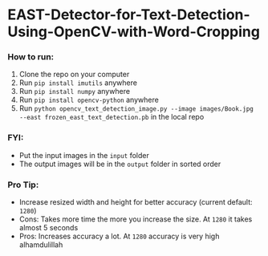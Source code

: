 # EAST-Detector-for-Text-Detection-Using-OpenCV-with-Word-Cropping
<h3>How to run:</h3>
<ol>
  <li>Clone the repo on your computer</li>
  <li>Run <code>pip install imutils</code> anywhere</li>
  <li>Run <code>pip install numpy</code> anywhere</li>
  <li>Run <code>pip install opencv-python</code> anywhere</li>
  <li>Run <code>python opencv_text_detection_image.py --image images/Book.jpg --east frozen_east_text_detection.pb</code> in the local repo</li>
</ol>
<h3>FYI:</h3>
<ul>
  <li>Put the input images in the <code>input</code> folder</li>
  <li>The output images will be in the <code>output</code> folder in sorted order</li>
</ul>
<h3>Pro Tip:</h3>
<ul>
  <li>Increase resized width and height for better accuracy (current default: <code>1280</code>)</li>
  <li>Cons: Takes more time the more you increase the size. At <code>1280</code> it takes almost 5 seconds</li>
  <li>Pros: Increases accuracy a lot. At <code>1280</code> accuracy is very high alhamdulillah</li>
</ul>
